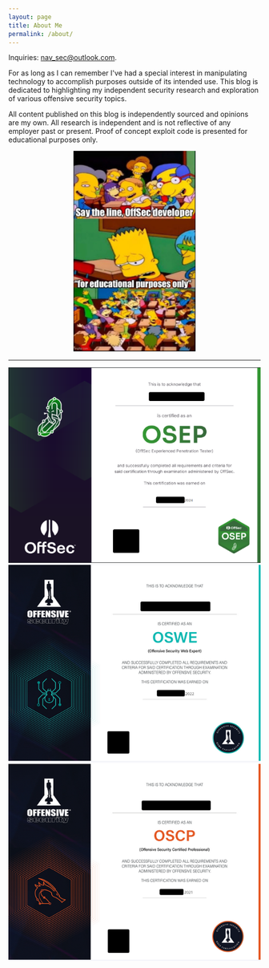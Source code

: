 ```yaml
---
layout: page
title: About Me
permalink: /about/
---
```


Inquiries: nav_sec@outlook.com.

For as long as I can remember I've had a special interest in manipulating technology to accomplish purposes outside of its intended use. This blog is dedicated to highlighting my independent security research and exploration of various offensive security topics.

All content published on this blog is independently sourced and opinions are my own. All research is independent and is not reflective of any employer past or present. Proof of concept exploit code is presented for educational purposes only.

<p align="center">
    <img height="400px" src="/static/images/about/meme.png">
</p>

<hr>

<p align="center">
    <img src="/static/images/about/OSEP_Blog.png">
    <img src="/static/images/about/OSWE_Blog.png">
    <img src="/static/images/about/OSCP_Blog.png">
</p>
